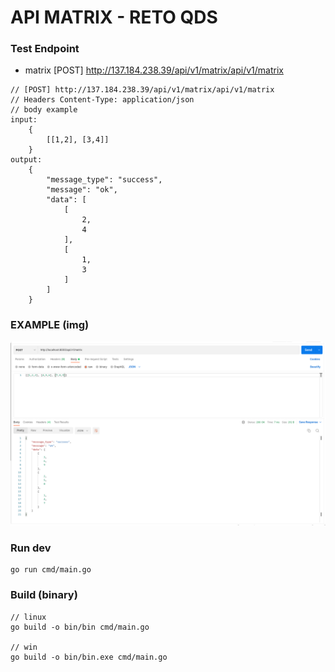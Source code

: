 # API MATRIX - RETO QDS

### Test Endpoint

- matrix [POST] http://137.184.238.39/api/v1/matrix/api/v1/matrix
```
// [POST] http://137.184.238.39/api/v1/matrix/api/v1/matrix
// Headers Content-Type: application/json
// body example
input:
    {
        [[1,2], [3,4]]
    }
output:
    {
        "message_type": "success",
        "message": "ok",
        "data": [
            [
                2,
                4
            ],
            [
                1,
                3
            ]
        ]
    }
```

### EXAMPLE (img)

![alt](docs/2022-07-03_03-25.png)

### Run dev
```
go run cmd/main.go
```

### Build (binary)
```
// linux
go build -o bin/bin cmd/main.go

// win
go build -o bin/bin.exe cmd/main.go
```